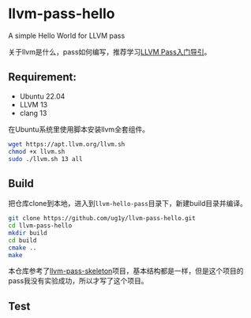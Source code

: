 # llvm-pass-hello

A simple Hello World for LLVM pass

关于llvm是什么，pass如何编写，推荐学习[LLVM Pass入门导引](https://zhuanlan.zhihu.com/p/122522485)。

## Requirement:

- Ubuntu 22.04
- LLVM 13
- clang 13

在Ubuntu系统里使用脚本安装llvm全套组件。
```bash
wget https://apt.llvm.org/llvm.sh
chmod +x llvm.sh
sudo ./llvm.sh 13 all
```

## Build

把仓库clone到本地，进入到`llvm-hello-pass`目录下，新建build目录并编译。
```bash
git clone https://github.com/ug1y/llvm-pass-hello.git
cd llvm-pass-hello
mkdir build
cd build
cmake ..
make
```

本仓库参考了[llvm-pass-skeleton](https://github.com/sampsyo/llvm-pass-skeleton)项目，基本结构都是一样，但是这个项目的pass我没有实验成功，所以才写了这个项目。

## Test


